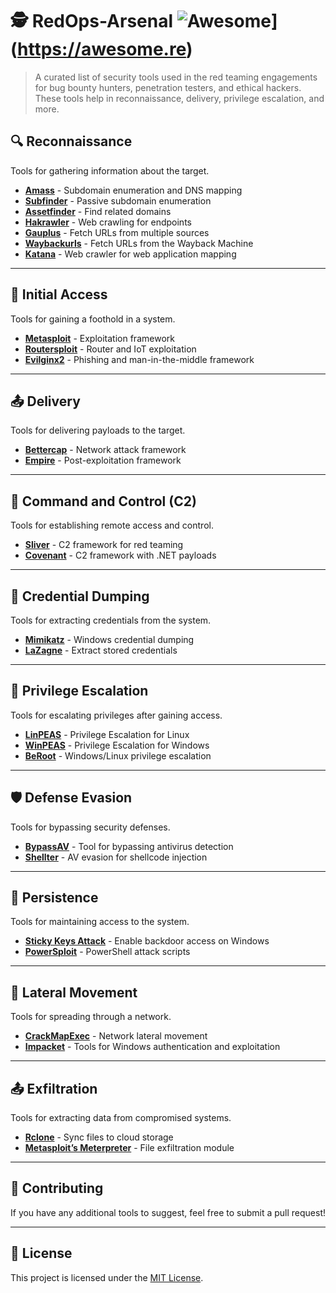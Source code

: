 # 🕵️ **RedOps-Arsenal** ![Awesome](https://awesome.re/badge.svg)](https://awesome.re)

> A curated list of security tools used in the red teaming engagements for bug bounty hunters, penetration testers, and ethical hackers. These tools help in reconnaissance, delivery, privilege escalation, and more.

## 🔍 Reconnaissance  

Tools for gathering information about the target.  

- **[Amass](https://github.com/owasp-amass/amass)** - Subdomain enumeration and DNS mapping  
- **[Subfinder](https://github.com/projectdiscovery/subfinder)** - Passive subdomain enumeration  
- **[Assetfinder](https://github.com/tomnomnom/assetfinder)** - Find related domains  
- **[Hakrawler](https://github.com/hakluke/hakrawler)** - Web crawling for endpoints  
- **[Gauplus](https://github.com/bp0lr/gauplus)** - Fetch URLs from multiple sources  
- **[Waybackurls](https://github.com/tomnomnom/waybackurls)** - Fetch URLs from the Wayback Machine  
- **[Katana](https://github.com/projectdiscovery/katana)** - Web crawler for web application mapping  

---

## 🎯 Initial Access  

Tools for gaining a foothold in a system.  

- **[Metasploit](https://github.com/rapid7/metasploit-framework)** - Exploitation framework  
- **[Routersploit](https://github.com/threat9/routersploit)** - Router and IoT exploitation  
- **[Evilginx2](https://github.com/kgretzky/evilginx2)** - Phishing and man-in-the-middle framework  

---

## 📤 Delivery  

Tools for delivering payloads to the target.  

- **[Bettercap](https://github.com/bettercap/bettercap)** - Network attack framework  
- **[Empire](https://github.com/EmpireProject/Empire)** - Post-exploitation framework  

---

## 📡 Command and Control (C2)  

Tools for establishing remote access and control.  

- **[Sliver](https://github.com/BishopFox/sliver)** - C2 framework for red teaming  
- **[Covenant](https://github.com/cobbr/Covenant)** - C2 framework with .NET payloads  

---

## 🔑 Credential Dumping  

Tools for extracting credentials from the system.  

- **[Mimikatz](https://github.com/gentilkiwi/mimikatz)** - Windows credential dumping  
- **[LaZagne](https://github.com/AlessandroZ/LaZagne)** - Extract stored credentials  

---

## 🚀 Privilege Escalation  

Tools for escalating privileges after gaining access.  

- **[LinPEAS](https://github.com/carlospolop/PEASS-ng/tree/master/linPEAS)** - Privilege Escalation for Linux  
- **[WinPEAS](https://github.com/carlospolop/PEASS-ng/tree/master/winPEAS)** - Privilege Escalation for Windows  
- **[BeRoot](https://github.com/AlessandroZ/BeRoot)** - Windows/Linux privilege escalation  

---

## 🛡 Defense Evasion  

Tools for bypassing security defenses.  

- **[BypassAV](https://github.com/TideSec/BypassAV)** - Tool for bypassing antivirus detection  
- **[Shellter](https://www.shellterproject.com/)** - AV evasion for shellcode injection  

---

## 📌 Persistence  

Tools for maintaining access to the system.  

- **[Sticky Keys Attack](https://www.hackingarticles.in/windows-privilege-escalation-using-sticky-keys/)** - Enable backdoor access on Windows  
- **[PowerSploit](https://github.com/PowerShellMafia/PowerSploit)** - PowerShell attack scripts  

---

## 🔄 Lateral Movement  

Tools for spreading through a network.  

- **[CrackMapExec](https://github.com/byt3bl33d3r/CrackMapExec)** - Network lateral movement  
- **[Impacket](https://github.com/SecureAuthCorp/impacket)** - Tools for Windows authentication and exploitation  

---

## 📤 Exfiltration  

Tools for extracting data from compromised systems.  

- **[Rclone](https://rclone.org/)** - Sync files to cloud storage  
- **[Metasploit’s Meterpreter](https://github.com/rapid7/metasploit-framework)** - File exfiltration module  

---

## 📢 Contributing  

If you have any additional tools to suggest, feel free to submit a pull request!  

---

## 📜 License  

This project is licensed under the [MIT License](LICENSE).
